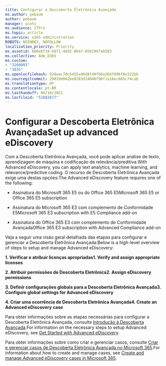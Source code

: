 ```yaml
---
title: Configurar a Descoberta Eletrônica Avançada
ms.author: pebaum
author: pebaum
manager: scotv
ms.audience: ITPro
ms.topic: article
ms.service: o365-administration
ROBOTS: NOINDEX, NOFOLLOW
localization_priority: Priority
ms.assetid: 686e8f18-b871-4dd2-864f-8562947ab583
ms.collection: Adm_O365
ms.custom:
- "3200003"
- "3835"
ms.openlocfilehash: 928eac7dc5455a96d8f49f60a368f098f8e322bb
ms.sourcegitcommit: 29019d042be8283d24048f96f1a16ec865c74ca6
ms.translationtype: HT
ms.contentlocale: pt-BR
ms.lasthandoff: 06/10/2021
ms.locfileid: "52882677"
---
```

# <a name="set-up-advanced-ediscovery"></a><span data-ttu-id="d73f9-102">Configurar a Descoberta Eletrônica Avançada</span><span class="sxs-lookup"><span data-stu-id="d73f9-102">Set up advanced eDiscovery</span></span>

<span data-ttu-id="d73f9-103">Com a Descoberta Eletrônica Avançada, você pode aplicar análise de texto, aprendizagem de máquina e codificação de relevância/preditiva.</span><span class="sxs-lookup"><span data-stu-id="d73f9-103">With Advanced eDiscovery, you can apply text analytics, machine learning, and relevance/predictive coding.</span></span> <span data-ttu-id="d73f9-104">O recurso de Descoberta Eletrônica Avançada exige uma destas opções:</span><span class="sxs-lookup"><span data-stu-id="d73f9-104">The Advanced eDiscovery feature requires one of the following:</span></span>

- <span data-ttu-id="d73f9-105">Assinatura do Microsoft 365 E5 ou do Office 365 E5</span><span class="sxs-lookup"><span data-stu-id="d73f9-105">Microsoft 365 E5 or Office 365 E5 subscription</span></span>

- <span data-ttu-id="d73f9-106">Assinatura do Microsoft 365 E3 com complemento de Conformidade E5</span><span class="sxs-lookup"><span data-stu-id="d73f9-106">Microsoft 365 E3 subscription with E5 Compliance add-on</span></span>

- <span data-ttu-id="d73f9-107">Assinatura do Office 365 E3 com complemento de Conformidade Avançada</span><span class="sxs-lookup"><span data-stu-id="d73f9-107">Office 365 E3 subscription with Advanced Compliance add-on</span></span>

<span data-ttu-id="d73f9-108">Veja a seguir uma visão geral detalhada das etapas para configurar e gerenciar a Descoberta Eletrônica Avançada:</span><span class="sxs-lookup"><span data-stu-id="d73f9-108">Below is a high-level overview of steps to setup and manage Advanced eDiscovery:</span></span>

<span data-ttu-id="d73f9-109">**1. Verificar e atribuir licenças apropriadas**</span><span class="sxs-lookup"><span data-stu-id="d73f9-109">**1. Verify and assign appropriate licenses**</span></span>

<span data-ttu-id="d73f9-110">**2. Atribuir permissões de Descoberta Eletrônica**</span><span class="sxs-lookup"><span data-stu-id="d73f9-110">**2. Assign eDiscovery permissions**</span></span>

<span data-ttu-id="d73f9-111">**3. Definir configurações globais para a Descoberta Eletrônica Avançada**</span><span class="sxs-lookup"><span data-stu-id="d73f9-111">**3. Configure global settings for Advanced eDiscovery**</span></span>

<span data-ttu-id="d73f9-112">**4. Criar uma ocorrência de Descoberta Eletrônica Avançada**</span><span class="sxs-lookup"><span data-stu-id="d73f9-112">**4. Create an Advanced eDiscovery case**</span></span>

<span data-ttu-id="d73f9-113">Para obter informações sobre as etapas necessárias para configurar a Descoberta Eletrônica Avançada, consulte [Introdução à Descoberta Avançada](/microsoft-365/compliance/get-started-with-advanced-ediscovery).</span><span class="sxs-lookup"><span data-stu-id="d73f9-113">For information on the necessary steps to setup Advanced eDiscovery, see [Get Started with Advanced eDiscovery](/microsoft-365/compliance/get-started-with-advanced-ediscovery).</span></span>

<span data-ttu-id="d73f9-114">Para obter informações sobre como criar e gerenciar casos, consulte [Criar e gerenciar casos de Descoberta Eletrônica Avançada no Microsoft 365](/microsoft-365/compliance/create-and-manage-advanced-ediscoveryv2-case).</span><span class="sxs-lookup"><span data-stu-id="d73f9-114">For information about how to create and manage cases, see [Create and manage Advanced eDiscovery cases in Microsoft 365](/microsoft-365/compliance/create-and-manage-advanced-ediscoveryv2-case).</span></span>